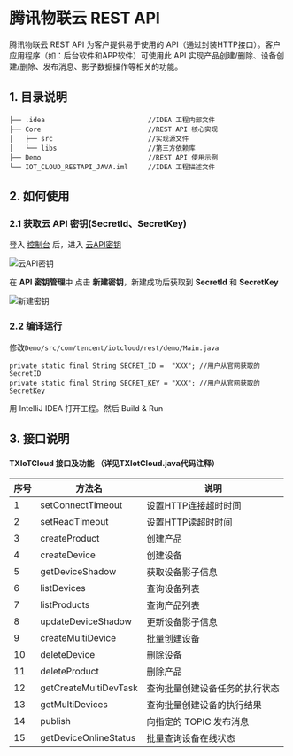 # 腾讯物联云 REST API
腾讯物联云 REST API 为客户提供易于使用的 API（通过封装HTTP接口）。客户应用程序（如：后台软件和APP软件）可使用此 API 实现产品创建/删除、设备创建/删除、发布消息、影子数据操作等相关的功能。



## 1. 目录说明


```
├── .idea                          //IDEA 工程内部文件
├── Core                           //REST API 核心实现
│   ├── src                        //实现源文件
│   └── libs                       //第三方依赖库
├── Demo                           //REST API 使用示例
└── IOT_CLOUD_RESTAPI_JAVA.iml     //IDEA 工程描述文件
```


## 2. 如何使用

### 2.1 获取云 API 密钥(SecretId、SecretKey)
登入 [控制台](https://console.cloud.tencent.com/iotcloud) 后，进入 [云API密钥](https://console.cloud.tencent.com/cam/capi)

![云API密钥](http://qzonestyle.gtimg.cn/qzone/vas/opensns/res/doc/d7cbde91-5723-47f9-8c56-d0381bb3eb1b.png)

在 **API 密钥管理**中 点击 **新建密钥**，新建成功后获取到 **SecretId** 和 **SecretKey**

![新建密钥](http://qzonestyle.gtimg.cn/qzone/vas/opensns/res/doc/ba3f3f9d-db13-45c4-bad6-e5c236ebcbba.png)


### 2.2 编译运行

修改```Demo/src/com/tencent/iotcloud/rest/demo/Main.java```

```
private static final String SECRET_ID =  "XXX"; //用户从官网获取的SecretID
private static final String SECRET_KEY = "XXX"; //用户从官网获取的SecretKey
```
 


用 IntelliJ IDEA 打开工程。然后 Build & Run



## 3. 接口说明
####  TXIoTCloud 接口及功能 （详见TXIotCloud.java代码注释）



| 序号  |         方法名         | 说明                          |
| ---- | --------------------- | ------------------------------|
| 1    | setConnectTimeout     | 设置HTTP连接超时时间             |
| 2    | setReadTimeout        | 设置HTTP读超时时间              |
| 3    | createProduct         | 创建产品                       |
| 4    | createDevice          | 创建设备                       |
| 5    | getDeviceShadow       | 获取设备影子信息                |
| 6    | listDevices           | 查询设备列表                    |
| 7    | listProducts          | 查询产品列表                    |
| 8    | updateDeviceShadow    | 更新设备影子信息                 |
| 9    | createMultiDevice     | 批量创建设备                    |
| 10   | deleteDevice          | 删除设备                        |
| 11   | deleteProduct         | 删除产品                        |
| 12   | getCreateMultiDevTask | 查询批量创建设备任务的执行状态      |
| 13   | getMultiDevices       | 查询批量创建设备的执行结果        |
| 14   | publish               | 向指定的 TOPIC 发布消息          |
| 15   | getDeviceOnlineStatus | 批量查询设备在线状态             |
